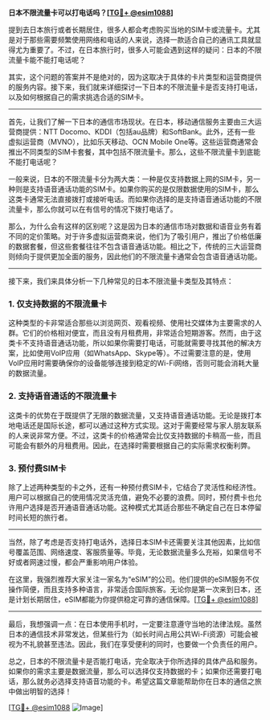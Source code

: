 **日本不限流量卡可以打电话吗？[[TG💪+ @esim1088](https://t.me/s/esim1088)]**

提到去日本旅行或者长期居住，很多人都会考虑购买当地的SIM卡或流量卡。尤其是对于那些需要频繁使用网络和电话的人来说，选择一款适合自己的通讯工具就显得尤为重要了。不过，在日本旅行时，很多人可能会遇到这样的疑问：日本的不限流量卡能不能打电话呢？

其实，这个问题的答案并不是绝对的，因为这取决于具体的卡片类型和运营商提供的服务内容。接下来，我们就来详细探讨一下日本的不限流量卡是否支持打电话，以及如何根据自己的需求挑选合适的SIM卡。

---

首先，让我们了解一下日本的通信市场现状。在日本，移动通信服务主要由三大运营商提供：NTT Docomo、KDDI（包括au品牌）和SoftBank。此外，还有一些虚拟运营商（MVNO），比如乐天移动、OCN Mobile One等。这些运营商通常会推出不同类型的SIM卡套餐，其中包括不限流量卡。那么，这些不限流量卡到底能不能打电话呢？

一般来说，日本的不限流量卡分为两大类：一种是仅支持数据上网的SIM卡，另一种则是支持语音通话功能的SIM卡。如果你购买的是仅限数据使用的SIM卡，那么这类卡通常无法直接拨打或接听电话。而如果你选择的是支持语音通话功能的不限流量卡，那么你就可以在有信号的情况下拨打电话了。

那么，为什么会有这样的区别呢？这是因为日本的通信市场对数据和语音业务有着不同的定价策略。对于许多虚拟运营商来说，他们为了吸引用户，推出了价格低廉的数据套餐，但这些套餐往往不包含语音通话功能。相比之下，传统的三大运营商则倾向于提供更加全面的服务，因此他们的不限流量卡通常会包含语音通话功能。

---

接下来，我们来具体分析一下几种常见的日本不限流量卡类型及其特点：

### 1. **仅支持数据的不限流量卡**
这种类型的卡非常适合那些以浏览网页、观看视频、使用社交媒体为主要需求的人群。它们的价格相对便宜，而且没有月租费用，非常适合短期游客。然而，由于这类卡不支持语音通话功能，所以如果你需要打电话，可能就需要寻找其他的解决方案，比如使用VoIP应用（如WhatsApp、Skype等）。不过需要注意的是，使用VoIP应用时需要确保你的设备能够连接到稳定的Wi-Fi网络，否则可能会消耗大量的数据流量。

### 2. **支持语音通话的不限流量卡**
这类卡的优势在于既提供了无限的数据流量，又支持语音通话功能。无论是拨打本地电话还是国际长途，都可以通过这种方式实现。这对于需要经常与家人朋友联系的人来说非常方便。不过，这类卡的价格通常会比仅支持数据的卡稍高一些，而且可能会有额外的月租费用。因此，在选择时需要根据自己的实际需求权衡利弊。

### 3. **预付费SIM卡**
除了上述两种类型的卡之外，还有一种预付费SIM卡，它结合了灵活性和经济性。用户可以根据自己的使用情况灵活充值，避免不必要的浪费。同时，预付费卡也允许用户选择是否开通语音通话功能。这种模式尤其适合那些不确定自己在日本停留时间长短的旅行者。

---

当然，除了考虑是否支持打电话外，选择日本SIM卡还需要关注其他因素，比如信号覆盖范围、网络速度、客服质量等。毕竟，无论数据流量多么充裕，如果信号不好或者网速过慢，都会严重影响用户体验。

在这里，我强烈推荐大家关注一家名为“eSIM”的公司。他们提供的eSIM服务不仅操作简便，而且支持多种语言，非常适合国际旅客。无论你是第一次来到日本，还是计划长期居住，eSIM都能为你提供稳定可靠的通信保障。[[TG💪+ @esim1088](https://t.me/s/esim1088)]

---

最后，我想强调一点：在日本使用手机时，一定要注意遵守当地的法律法规。虽然日本的通信技术非常发达，但某些行为（如长时间占用公共Wi-Fi资源）可能会被视为不礼貌甚至违法。因此，我们在享受便利的同时，也要做一个负责任的用户。

总之，日本的不限流量卡是否能打电话，完全取决于你所选择的具体产品和服务。如果你的需求主要是数据流量，那么可以选择仅支持数据的卡；如果你还需要打电话，那么就务必选择支持语音功能的卡。希望这篇文章能帮助你在日本的通信之旅中做出明智的选择！

[[TG💪+ @esim1088](https://t.me/s/esim1088) ![Image](https://i.postimg.cc/4NQfJmqS/Snipaste-2025-05-13-00-14-12.png)]